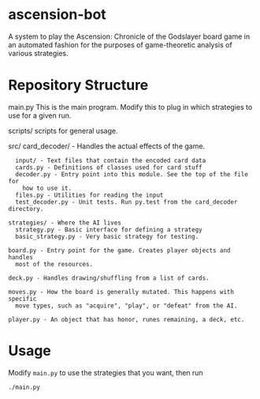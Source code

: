 ascension-bot
=============

A system to play the Ascension: Chronicle of the Godslayer board game in an automated fashion for the purposes of game-theoretic analysis of various strategies.


Repository Structure
====================

  main.py
    This is the main program. Modify this to plug in which strategies to use
    for a given run.

  scripts/
    scripts for general usage.

  src/
    card_decoder/ - Handles the actual effects of the game.

      input/ - Text files that contain the encoded card data
      cards.py - Definitions of classes used for card stuff
      decoder.py - Entry point into this module. See the top of the file for
        how to use it.
      files.py - Utilities for reading the input
      test_decoder.py - Unit tests. Run py.test from the card_decoder directory.

    strategies/ - Where the AI lives
      strategy.py - Basic interface for defining a strategy
      basic_strategy.py - Very basic strategy for testing.

    board.py - Entry point for the game. Creates player objects and handles
      most of the resources.

    deck.py - Handles drawing/shuffling from a list of cards.

    moves.py - How the board is generally mutated. This happens with specific
      move types, such as "acquire", "play", or "defeat" from the AI.

    player.py - An object that has honor, runes remaining, a deck, etc.

Usage
=====

Modify `main.py` to use the strategies that you want, then run

`./main.py`

